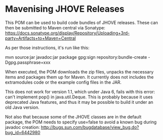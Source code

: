 Mavenising JHOVE Releases
=========================

This POM can be used to build code bundles of JHOVE releases. These can then be submitted to Maven central via Sonatype: https://docs.sonatype.org/display/Repository/Uploading+3rd-party+Artifacts+to+Maven+Central

As per those instructions, it's run like this:

mvn source:jar javadoc:jar package gpg:sign repository:bundle-create -Dgpg.passphrase=xxx

When executed, the POM downloads the zip files, unpacks the necessary items and packages them up for Maven. It currently does not includes the extramodules code or the example config files in the JAR.

This does not work for version 1.1, which under Java 6, fails with this error: can't implement pop() in java.util.Deque. This is probably because it uses deprecated Java features, and thus it may be possible to build it under an old Java version.

Not also that because some of the JHOVE classes are in the default package, the POM needs to specify use=false to avoid a known bug during javadoc creation:
http://bugs.sun.com/bugdatabase/view_bug.do?bug_id=6442980
